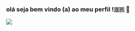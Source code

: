 ### olá seja bem vindo (a) ao meu perfil !🇧🇷 🌙
![](https://tenor.com/pt-BR/view/sleepy-tired-duckling-gif-3769376)
